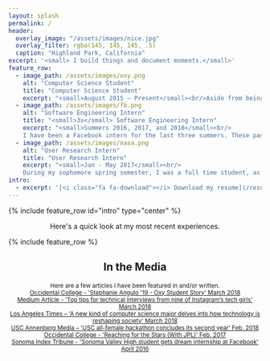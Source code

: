 ```yaml
---
layout: splash
permalink: /
header:
  overlay_image: "/assets/images/nice.jpg"
  overlay_filter: rgba(145, 145, 145, .5)
  caption: "Highland Park, California"
excerpt: '<small> I build things and document moments.</small>'
feature_row:
  - image_path: /assets/images/oxy.png
    alt: "Computer Science Student"
    title: "Computer Science Student"
    excerpt: "<small>August 2015 – Present</small><br/>Aside from being a computer science major at Oxy, I am also the vice president of the college's computer science club, a computer science tutor, and an artificial intelligence research assistant."
  - image_path: /assets/images/fb.png
    alt: "Software Engineering Intern"
    title: "<small>3x</small> Software Engineering Intern"
    excerpt: "<small>Summers 2016, 2017, and 2018</small><br/>
    I have been a Facebook intern for the last three summers. These past two summers, I have participated in Facebook University for Engineers and worked under Messenger Rich Media. This summer, I will be working under the Location Infra team, dealing with iOS and machine learning."
  - image_path: /assets/images/nasa.png
    alt: "User Research Intern"
    title: "User Research Intern"
    excerpt: "<small>Jan - May 2017</small><br/>
    During my sophomore spring semester, I was a full time student, as well as part time intern at NASA Jet Propulsion Laboratory. I worked under the Deep Space Network sector, analyzing their current alarm system designs for their DSN facilities."
intro:
  - excerpt: '[<i class="fa fa-download"></i> Download my resume](/resume.pdf){: .btn .btn--inverse .btn--large}'
---
```


{% include feature_row id="intro" type="center" %}
<p style= "text-align: center">
  Here's a quick look at my most recent experiences.
<p>
{% include feature_row %}

<h2 class = "noborder" style = "text-align: center">In the Media</h2>
<p style = "text-align: center">
  <small>Here are a few articles I have been featured in and/or written.</small>
  <br/>

  <small>
    <a href = "https://www.oxy.edu/our-story/oxy-people/stephanie-angulo-19" target="_blank">Occidental College - 'Stephanie Angulo '19 - Oxy Student Story' March 2018</a>
  </small>
  <br/>
  <small>
    <a href = "https://medium.freecodecamp.org/top-tips-for-technical-interviews-from-9-of-instagrams-tech-girls-9d1b576bc287#9d92" target="_blank">Medium Article - 'Top tips for technical interviews from nine of Instagram’s tech girls' March 2018</a>
  </small>
  <br/>
  <small>
    <a href = "http://www.latimes.com/local/lanow/la-me-occidental-computer-science-20180313-story.html" target= "_blank" >Los Angeles Times – 'A new kind of computer science major delves into how technology is reshaping society' March 2018</a>
  </small>
  <br/>
  <small>
    <a href = "http://www.uscannenbergmedia.com/2018/02/26/usc-all-female-hackathon-concludes-its-second-year/" target="_blank">USC Annenberg Media – 'USC all-female hackathon concludes its second year' Feb. 2018</a>
  </small>
  <br/>
  <small>
    <a href = "https://www.oxy.edu/campus-conversations/student-voices/reaching-stars-jpl" target="_blank">Occidental College - 'Reaching for the Stars (With JPL)' Feb. 2017</a>
  </small>
  <br/>
  <small>
    <a href = "http://www.sonomanews.com/news/5501827-181/stephanies-angulo-from-google" target="_blank">Sonoma Index Tribune - 'Sonoma Valley High student gets dream internship at Facebook' April 2016</a>
  </small>
<p>

